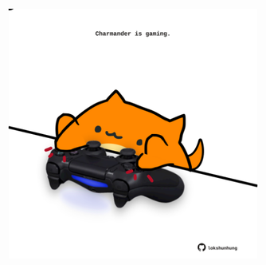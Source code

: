 <!-- built at 31/08/2024, 08:00:50 UTC -->
<p align="center">
  <img width="500" height="500" src="./ReadmeImage.svg">
</p>
